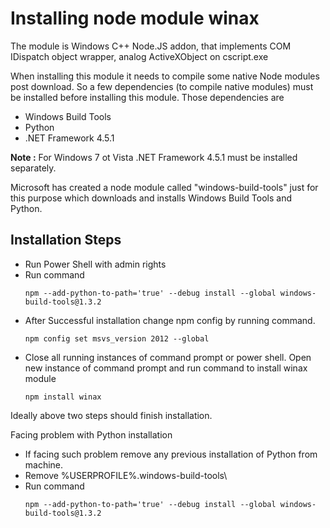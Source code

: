 # Installing node module winax

The module is Windows C++ Node.JS addon, that implements COM IDispatch object wrapper, analog ActiveXObject on cscript.exe

When installing this module it needs to compile some native Node modules post download. So a few dependencies (to compile native modules) must be installed before installing this module. 
Those dependencies are 

- Windows Build Tools
- Python
- .NET Framework 4.5.1

__Note :__  For Windows 7 ot Vista .NET Framework 4.5.1 must be installed separately.

Microsoft has created a node module called "windows-build-tools" just for this purpose which downloads and installs Windows Build Tools and Python.

## Installation Steps

- Run Power Shell with admin rights
- Run command
	```{r, engine='bash', count_lines}
	npm --add-python-to-path='true' --debug install --global windows-build-tools@1.3.2	
	```
- After Successful installation change npm config by running command. 
	```{r, engine='bash', count_lines}
	npm config set msvs_version 2012 --global	
	```
- Close all running instances of command prompt or power shell. Open new instance of command prompt and run command to install winax module
	```{r, engine='bash', count_lines}
	npm install winax
	```

Ideally above two steps should finish installation.  

Facing problem with Python installation

- If facing such problem remove any previous installation of Python from machine.
- Remove %USERPROFILE%\.windows-build-tools\
- Run command 
	```{r, engine='bash', count_lines}
	npm --add-python-to-path='true' --debug install --global windows-build-tools@1.3.2
	```
